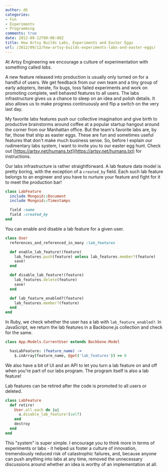 ```yaml
---
author: db
categories:
- Fun
- Experiments
- Programming
comments: true
date: 2012-09-12T00:00:00Z
title: How Artsy Builds Labs, Experiments and Easter Eggs
url: /2012/09/12/how-artsy-builds-experiments-labs-and-easter-eggs/
---
```


At Artsy Engineering we encourage a culture of experimentation with something called *labs*.

A new feature released into production is usually only turned on for a handful of users. We get feedback from our own team and a tiny group of early adopters, iterate, fix bugs, toss failed experiments and work on promoting complete, well behaved features to all users. The labs infrastructure gives us a chance to sleep on an idea and polish details. It also allows us to make progress continuously and flip a switch on the very last day.

My favorite labs features push our collective imagination and give birth to productive brainstorms around coffee at a popular startup hangout around the corner from our Manhattan office. But the team's favorite labs are, by far, those that ship as easter eggs. These are fun and sometimes useful features that don't make much business sense. So, before I explain our rudimentary labs system, I want to invite you to our easter egg hunt. Check out [https://artsy.net/humans.txt](https://artsy.net/humans.txt) for instructions.

<!--more-->

Our labs infrastructure is rather straightforward. A lab feature data model is pretty boring, with the exception of a `created_by` field. Each such lab feature belongs to an engineer and you have to nurture your feature and fight for it to meet the production bar!

``` ruby app/models/lab_feature.rb
class LabFeature
  include Mongoid::Document
  include Mongoid::Timestamps

  field :name
  field :created_by
end
```

You can enable and disable a lab feature for a given user.

``` ruby app/models/user.rb
class User
  references_and_referenced_in_many :lab_features

  def enable_lab_feature!(feature)
    lab_features.push(feature) unless lab_features.member?(feature)
    save!
  end

  def disable_lab_feature!(feature)
    lab_features.delete(feature)
    save!
  end

  def lab_feature_enabled?(feature)
    lab_features.member?(feature)
  end
end
```

In Ruby, we check whether the user has a lab with `lab_feature_enabled?`. In JavaScript, we return the lab features in a Backbone.js collection and check for the same.

``` coffeescript app/coffeescripts/models/user.coffee
class App.Models.CurrentUser extends Backbone.Model

  hasLabFeature: (feature_name) ->
    $.inArray(feature_name, @get('lab_features')) >= 0

```

We also have a bit of UI and an API to let you turn a lab feature on and off when you're part of our labs program. The program itself is also a lab feature!

Lab features can be retired after the code is promoted to all users or deleted.

``` ruby app/models/lab_feature.rb
class LabFeature
  def retire!
    User.all.each do |u|
      u.disable_lab_feature!(self)
    end
    destroy
  end
end
```

This "system" is super simple. I encourage you to think more in terms of experiments or labs - it helped us foster a culture of innovation, tremendously reduced risk of catastrophic failures, and, because anyone can push anything into labs at any time, removed the unnecessary discussions around whether an idea is worthy of an implementation at all.
